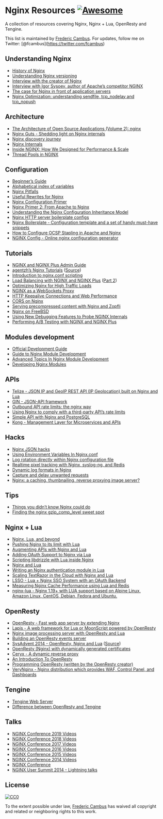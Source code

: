 Nginx Resources [![Awesome](https://cdn.rawgit.com/sindresorhus/awesome/d7305f38d29fed78fa85652e3a63e154dd8e8829/media/badge.svg)](https://github.com/sindresorhus/awesome)
===========================================================================================================================================================================

A collection of resources covering Nginx, Nginx + Lua, OpenResty and Tengine.

This list is maintained by [Frederic Cambus](https://www.cambus.net). For updates, follow me on Twitter: <span class="citation" data-cites="fcambus">\[@fcambus\]</span>(https://twitter.com/fcambus)

Understanding Nginx
-------------------

-   [History of Nginx](https://www.nginx.com/wp-content/uploads/2014/11/Infographic_History-of-Nginx_FulI_20141101.png)
-   [Understanding Nginx versioning](https://www.nginx.com/blog/nginx-1-6-1-7-released/)
-   [Interview with the creator of Nginx](https://web.archive.org/web/20180614224054/http://mindend.com/interview-with-the-creator-of-nginx/)
-   [Interview with Igor Sysoev, author of Apache’s competitor NGINX](http://freesoftwaremagazine.com/articles/interview_igor_sysoev_author_apaches_competitor_nginx/)
-   [The case for Nginx in front of application servers](https://www.cambus.net/the-case-for-nginx-in-front-of-application-servers/)
-   [Nginx Optimization: understanding sendfile, tcp\_nodelay and tcp\_nopush](https://thoughts.t37.net/nginx-optimization-understanding-sendfile-tcp-nodelay-and-tcp-nopush-c55cdd276765)

Architecture
------------

-   [The Architecture of Open Source Applications (Volume 2): nginx](https://aosabook.org/en/nginx.html)
-   [Nginx Guts - Shedding light on Nginx internals](http://www.nginxguts.com/category/nginx/)
-   [Nginx discovery journey](https://www.nginx-discovery.com/)
-   [Nginx Internals](https://www.slideshare.net/joshzhu/nginx-internals)
-   [Inside NGINX: How We Designed for Performance & Scale](https://www.nginx.com/blog/inside-nginx-how-we-designed-for-performance-scale/)
-   [Thread Pools in NGINX](https://www.nginx.com/blog/thread-pools-boost-performance-9x/)

Configuration
-------------

-   [Beginner’s Guide](https://nginx.org/en/docs/beginners_guide.html)
-   [Alphabetical index of variables](https://nginx.org/en/docs/varindex.html)
-   [Nginx Pitfalls](https://www.nginx.com/resources/wiki/start/topics/tutorials/config_pitfalls/)
-   [Useful Rewrites for Nginx](https://blog.engineyard.com/useful-rewrites-for-nginx)
-   [Nginx Configuration Primer](https://blog.martinfjordvald.com/nginx-primer/)
-   [Nginx Primer 2: From Apache to Nginx](https://blog.martinfjordvald.com/nginx-primer-2-from-apache-to-nginx/)
-   [Understanding the Nginx Configuration Inheritance Model](https://blog.martinfjordvald.com/understanding-the-nginx-configuration-inheritance-model/)
-   [Nginx HTTP server boilerplate configs](https://github.com/h5bp/server-configs-nginx)
-   [Nginx Boilerplate - Configuration template and a set of handy must-have snippets](https://github.com/nginx-boilerplate/nginx-boilerplate)
-   [How to Configure OCSP Stapling in Apache and Nginx](https://sslmate.com/blog/post/ocsp_stapling_in_apache_and_nginx)
-   [NGINX Config - Online nginx configuration generator](https://www.digitalocean.com/community/tools/nginx)

Tutorials
---------

-   [NGINX and NGINX Plus Admin Guide](https://docs.nginx.com/nginx/admin-guide/)
-   [agentzh’s Nginx Tutorials](https://openresty.org/download/agentzh-nginx-tutorials-en.html) ([Source](https://github.com/openresty/nginx-tutorials))
-   [Introduction to nginx.conf scripting](https://agentzh.org/misc/slides/nginx-conf-scripting/nginx-conf-scripting.html)
-   [Load Balancing with NGINX and NGINX Plus](https://www.nginx.com/blog/load-balancing-with-nginx-plus/) ([Part 2](https://www.nginx.com/blog/load-balancing-with-nginx-plus-part-2/))
-   [Optimizing Nginx for High Traffic Loads](https://blog.martinfjordvald.com/optimizing-nginx-for-high-traffic-loads/)
-   [NGINX as a WebSockets Proxy](https://www.nginx.com/blog/websocket-nginx/)
-   [HTTP Keepalive Connections and Web Performance](https://www.nginx.com/blog/http-keepalives-and-web-performance/)
-   [CORS on Nginx](https://enable-cors.org/server_nginx.html)
-   [Serving precompressed content with Nginx and Zopfli](https://www.cambus.net/serving-precompressed-content-with-nginx-and-zopfli/)
-   [Nginx on FreeBSD](https://www.cambus.net/nginx-on-freebsd/)
-   [Using New Debugging Features to Probe NGINX Internals](https://www.nginx.com/blog/new-debugging-features-probe-nginx-internals/)
-   [Performing A/B Testing with NGINX and NGINX Plus](https://www.nginx.com/blog/performing-a-b-testing-nginx-plus/)

Modules development
-------------------

-   [Official Development Guide](https://nginx.org/en/docs/dev/development_guide.html)
-   [Guide to Nginx Module Development](https://www.evanmiller.org/nginx-modules-guide.html)
-   [Advanced Topics In Nginx Module Development](https://www.evanmiller.org/nginx-modules-guide-advanced.html)
-   [Developing Nginx Modules](https://www.airpair.com/nginx/extending-nginx-tutorial)

APIs
----

-   [Telize - JSON IP and GeoIP REST API (IP Geolocation) built on Nginx and Lua](https://www.telize.com)
-   [GIN - JSON-API framework](http://gin.io/)
-   [Outbound API rate limits: the nginx way](https://www.monterail.com/blog/2011/outbound-api-rate-limits-the-nginx-way)
-   [Using Nginx to comply with a third-party API’s rate limits](https://vitobotta.com/2014/01/12/nginx-rate-limits/)
-   [Simple API with Nginx and PostgreSQL](http://rny.io/nginx/postgresql/2013/07/26/simple-api-with-nginx-and-postgresql.html)
-   [Kong - Management Layer for Microservices and APIs](https://konghq.com/kong/)

Hacks
-----

-   [Nginx JSON hacks](https://web.archive.org/web/20140921162448/http://www.gabrielweinberg.com/blog/2011/07/nginx-json-hacks.html)
-   [Using Environment Variables In Nginx.conf](https://web.archive.org/web/20170712003702/https://docs.apitools.com/blog/2014/07/02/using-environment-variables-in-nginx-conf.html)
-   [Log rotation directly within Nginx configuration file](https://www.cambus.net/log-rotation-directly-within-nginx-configuration-file/)
-   [Realtime pixel tracking with Nginx, syslog-ng, and Redis](https://benwilber.github.io/nginx/redis/syslog/pixel-tracking/2013/09/13/realtime-pixel-tracking-with-nginx-syslog-ng-and-redis.html)
-   [Dynamic log formats in Nginx](https://benwilber.github.io/nginx/syslog/logging/2015/08/26/dynamic-log-formats-in-nginx.html)
-   [Capture and delay unwanted requests](https://github.com/p0pr0ck5/lua-resty-tarpit)
-   [Nginx: a caching, thumbnailing, reverse proxying image server?](https://charlesleifer.com/blog/nginx-a-caching-thumbnailing-reverse-proxying-image-server-/)

Tips
----

-   [Things you didn’t know Nginx could do](https://www.slideshare.net/sarahnovotny/5-things-you-didnt-know-nginx-could-do)
-   [Finding the nginx gzip\_comp\_level sweet spot](https://mjanja.ch/2015/03/finding-the-nginx-gzip_comp_level-sweet-spot/)

Nginx + Lua
-----------

-   [Nginx, Lua, and beyond](https://agentzh.org/misc/slides/nginx-lua-and-beyond.pdf)
-   [Pushing Nginx to its limit with Lua](https://blog.cloudflare.com/pushing-nginx-to-its-limit-with-lua/)
-   [Augmenting APIs with Nginx and Lua](https://tech.3scale.net/2013/01/09/augment-your-api-without-touching-it)
-   [Adding OAuth Support to Nginx via Lua](https://chairnerd.seatgeek.com/oauth-support-for-nginx-with-lua/)
-   [Scripting libdrizzle with Lua inside Nginx](https://agentzh.org/misc/slides/libdrizzle-lua-nginx.pdf)
-   [Nginx and Lua](https://web.archive.org/web/20141223070856/http://devblog.mixlr.com/2012/09/01/nginx-lua/)
-   [Writing an Nginx authentication module in Lua](https://www.stavros.io/posts/writing-an-nginx-authentication-module-in-lua/)
-   [Scaling TextRazor in the Cloud with Nginx and Lua](https://www.textrazor.com/blog/2013/03/scaling-textrazor-in-the-cloud-with-nginx-and-lua.html)
-   [LSSO - Lua + Nginx SSO System with an OAuth Backend](https://github.com/pirogoeth/lsso)
-   [Measuring Nginx Cache Performance using Lua and Redis](https://charlesleifer.com/blog/measuring-nginx-cache-performance-using-lua-and-redis/)
-   [nginx-lua - Nginx 1.19+ with LUA support based on Alpine Linux, Amazon Linux, CentOS, Debian, Fedora and Ubuntu.](https://github.com/fabiocicerchia/nginx-lua)

OpenResty
---------

-   [OpenResty - Fast web app server by extending Nginx](https://openresty.org/en/)
-   [Lapis - A web framework for Lua or MoonScript powered by OpenResty](https://leafo.net/lapis/)
-   [Nginx image processing server with OpenResty and Lua](https://leafo.net/posts/creating_an_image_server.html)
-   [Building an OpenResty events server](https://github.com/cagerton/dropthat/)
-   [SysAdvent 2014 - OpenResty, Nginx and Lua](https://sysadvent.blogspot.com/2014/12/day-22-largely-unappreciated.html) ([Source](https://github.com/lusis/sysadvent-2014))
-   [OpenResty (Nginx) with dynamically generated certificates](https://blog.dutchcoders.io/openresty-with-dynamic-generated-certificates/)
-   [Ceryx - A dynamic reverse proxy](https://ide.sourcelair.com/blog/articles/75/ceryx-dynamic-nginx)
-   [An Introduction To OpenResty](https://openmymind.net/An-Introduction-To-OpenResty-Nginx-Lua/)
-   [Programming OpenResty (written by the OpenResty creator)](https://openresty.gitbooks.io/programming-openresty/content/)
-   [VeryNginx - Nginx distribution which provides WAF, Control Panel, and Dashboards](https://github.com/alexazhou/VeryNginx)

Tengine
-------

-   [Tengine Web Server](https://tengine.taobao.org)
-   [Difference between OpenResty and Tengine](https://github.com/openresty/openresty/issues/54)

Talks
-----

-   [NGINX Conference 2019 Videos](https://www.youtube.com/playlist?list=PLGz_X9w9raXflDvBv642YFqT0UTqQGFsH)
-   [NGINX Conference 2018 Videos](https://www.youtube.com/playlist?list=PLGz_X9w9raXe_Vc708VKvr5KJ4gnf1WxS)
-   [NGINX Conference 2017 Videos](https://www.youtube.com/playlist?list=PLGz_X9w9raXeT-z_rcZ9yF0kV5SENZ-yt)
-   [NGINX Conference 2016 Videos](https://www.youtube.com/playlist?list=PLGz_X9w9raXcOsB_dT26iu0BvbSxWYG1g)
-   [NGINX Conference 2015 Videos](https://www.youtube.com/playlist?list=PLGz_X9w9raXdED9BR6GQ61A6d3fBzjpbn)
-   [NGINX Conference 2014 Videos](https://www.youtube.com/playlist?list=PLGz_X9w9raXewvc6tjIGGFZ6DBKHEld3k)
-   [NGINX Conference](https://www.nginx.com/nginxconf/)
-   [NGINX User Summit 2014 - Lightning talks](https://www.youtube.com/playlist?list=PLGz_X9w9raXfTnRnI6Xl0LMhAKoTVVZv8)

License
-------

[![CC0](https://licensebuttons.net/p/zero/1.0/88x31.png)](https://creativecommons.org/publicdomain/zero/1.0/)

To the extent possible under law, [Frederic Cambus](https://www.cambus.net) has waived all copyright and related or neighboring rights to this work.
